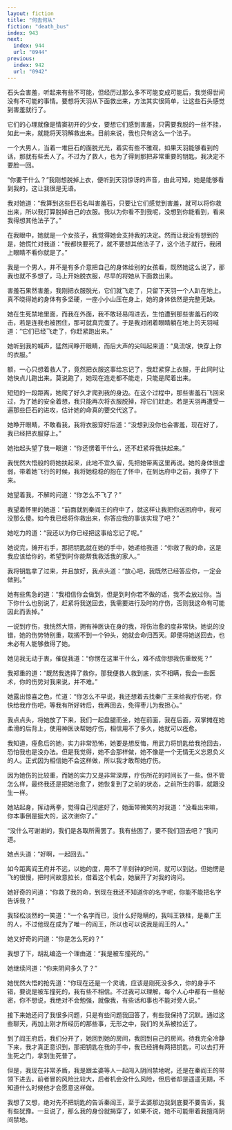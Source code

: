 ```yaml
---
layout: fiction
title: "何去何从"
fiction: "death_bus"
index: 943
next:
  index: 944
  url: "0944"
previous:
  index: 942
  url: "0942"
---
```

石头会害羞，听起来有些不可能，但经历过那么多不可能变成可能后，我觉得世间没有不可能的事情。要想将天羽从下面救出来，方法其实很简单，让这些石头感觉到害羞就行了。

它们的心理就像是情窦初开的少女，要想它们感到害羞，只需要我脱的一丝不挂，如此一来，就能将天羽解救出来。目前来说，我也只有这么一个法子。

一个大男人，当着一堆巨石的面脱光光，着实有些不雅观，如果天羽能够看到的话，那就有些丢人了。不过为了救人，也为了得到那把非常重要的钥匙，我决定不要脸一回。

“你要干什么？”我刚想脱掉上衣，便听到天羽惊讶的声音，由此可知，她是能够看到我的，这让我很是无语。

我对她道：“我算到这些巨石名叫害羞石，只要让它们感觉到害羞，就可以将你救出来，所以我打算脱掉自己的衣服。我以为你看不到我呢，没想到你能看到，看来我得想其他法子了。”

在我眼中，她就是一个女孩子，我觉得她会支持我的决定。然而让我没有想到的是，她慌忙对我道：“我都快要死了，就不要想其他法子了，这个法子就行，我闭上眼睛不看你就是了。”

我是一个男人，并不是有多介意把自己的身体给别的女孩看，既然她这么说了，那我也就不多想了，马上开始脱衣服，尽早的将她从下面救出来。

害羞石果然害羞，我刚把衣服脱光，它们就飞走了，只留下天羽一个人趴在地上。真不晓得她的身体有多坚硬，一座小小山压在身上，她的身体依然是完整无缺。

她在生死禁地里面，而我在外面，我不敢轻易闯进去，生怕遭到那些害羞石的攻击，若是连我也被困住，那可就真完蛋了。于是我对闭着眼睛躺在地上的天羽喊道：“它们已经飞走了，你赶紧跑出来。”

她听到我的喊声，猛然间睁开眼睛，而后大声的尖叫起来道：“臭流氓，快穿上你的衣服。”

额，一心只想着救人了，竟然把衣服这事给忘记了，我赶紧穿上衣服，于此同时让她快点儿跑出来。莫说跑了，她现在连走都不能走，只能是爬着出来。

短短的一段距离，她爬了好久才爬到我的身边。在这个过程中，那些害羞石飞回来过，为了她的安全着想，我只能再次将衣服脱掉，将它们赶走。若是天羽再遭受一遍那些巨石的进攻，估计她的命真的要交代这了。

她睁开眼睛，不敢看我，我将衣服穿好后道：“没想到没你也会害羞，现在好了，我已经把衣服穿上。”

她抬起头望了我一眼道：“你还愣着干什么，还不赶紧将我扶起来。”

我恍然大悟般的将她扶起来，此地不宜久留，先把她带离这里再说。她的身体很虚弱，带着她飞行的时候，我将她稳稳的抱在了怀中，在到达府中之前，我停了下来。

她望着我，不解的问道：“你怎么不飞了？”

我望着怀里的她道：“前面就到秦阎王的府中了，就这样让我把你送回府中，我可没那么傻。如今我已经将你救出来，你答应我的事该实现了吧？”

她吃力的道：“我还以为你已经把这事给忘记了呢。”

她说完，摊开右手，那把钥匙就在她的手中，她递给我道：“你救了我的命，这是我应该给你的，希望到时你能帮我救活我的家人。”

我将钥匙拿了过来，并且放好，我点头道：“放心吧，我既然已经答应你，一定会做到。”

她有些焦急的道：“我相信你会做到，但是到时你若不做的话，我不会放过你。当下你什么也别说了，赶紧将我送回去，我需要进行及时的疗伤，否则我这命有可能因此而丢掉。”

一说到疗伤，我恍然大悟，拥有神医诀在身的我，将伤治愈的度非常快。她说的没错，她的伤势特别重，耽搁不到一个钟头，她就会命归西天。即便将她送回去，也未必有人能够救得了她。

她见我无动于衷，催促我道：“你愣在这里干什么，难不成你想我伤重致死？”

我郑重的道：“既然我选择了救你，那我便救人救到底，实不相瞒，我会一些医术，你的伤势对我来说，并不难。”

她露出惊喜之色，忙道：“你怎么不早说，我还想着去找秦广王来给我疗伤呢，你快给我疗伤吧，等我有所好转后，我再回去，免得枣儿为我担心。”

我点点头，将她放了下来，我们一起盘腿而坐，她在前面，我在后面，双掌摊在她柔滑的后背上，使用神医诀帮她疗伤，相信用不了多久，她就可以痊愈。

我知道，痊愈后的她，实力非常恐怖，她要是想反悔，用武力将钥匙给我抢回去，恐怕我也是没办法。但是我觉得，她不会那样做，她不像是一个无情无义忘恩负义的人。正式因为相信她不会这样做，所以我才敢帮她疗伤。

因为她伤的比较重，而她的实力又是非常深厚，疗伤所花的时间长了一些。但不管怎么样，最终我还是把她治愈了，她恢复到了之前的状态，之前所生的事，就跟没生一样。

她站起身，挥动两拳，觉得自己彻底好了，她面带微笑的对我道：“没看出来嘛，你本事倒是挺大的，这次谢你了。”

“没什么可谢谢的，我们是各取所需罢了。我有些困了，要不我们回去吧？”我问道。

她点头道：“好啊，一起回去。”

如今距离阎王府并不远，以她的度，用不了半刻钟的时间，就可以到达。但她愣是飞的很慢，把时间故意拉长，借着这个机会，她展开了对我的询问。

她好奇的问道：“你救了我的命，到现在我还不知道你的名字呢，你能不能把名字告诉我？”

我轻松淡然的一笑道：“一个名字而已，没什么好隐瞒的，我叫王铁柱，是秦广王的人，不过他现在成为了唯一的阎王，所以也可以说我是阎王的人。”

她又好奇的问道：“你是怎么死的？”

我想了下，胡乱编造一个理由道：“我是被车撞死的。”

她继续问道：“你来阴间多久了？”

她恍然大悟的抢先道：“你现在还是一个灵魂，应该是刚死没多久，你的身手不错，要说是被车撞死的，我有些不相信。不过我可以理解，每个人心中都有一些秘密，你不想说，我绝对不会勉强，就像我，有些话和事也不能对旁人说。”

接下来她还问了我很多问题，只是有些问题我回答了，有些我保持了沉默。通过这些聊天，再加上刚才所经历的那些事，无形之中，我们的关系被拉近了。

到了阎王府后，我们分开了，她回到她的房间，我回到自己的房间。待我完全冷静下来，我才真正意识到，那把钥匙在我的手中，我已经拥有两把钥匙，可以去打开生死之门，拿到生死普了。

但是，我现在非常矛盾，我是跟孟婆等人一起闯入阴间禁地呢，还是在秦阎王的带领下进去，前者冒的风险比较大，后者机会没什么风险，但后者却是遥遥无期，不知道什么时候他才会愿意这样做。

我想了又想，绝对先不把钥匙的告诉秦阎王，至于孟婆那边我到底要不要告诉，我有些犹豫。一旦说了，那么我的身份就揭穿了，如果不说，她不可能带着我擅闯阴间禁地。